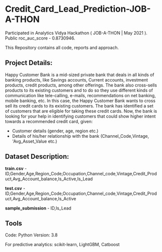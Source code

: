 # Credit_Card_Lead_Prediction-JOB-A-THON
Participated in Analytics Vidya Hackathon ( JOB-A-THON | May 2021 ). Public roc_auc_score - 0.8730946.

This Repository contains all code, reports and approach.

## Project Details:
Happy Customer Bank is a mid-sized private bank that deals in all kinds of banking products, like Savings accounts, Current accounts, investment products, credit products, among other offerings. The bank also cross-sells products to its existing customers and to do so they use different kinds of communication like tele-calling, e-mails, recommendations on net banking, mobile banking, etc. In this case, the Happy Customer Bank wants to cross sell its credit cards to its existing customers. The bank has identified a set of customers that are eligible for taking these credit cards. Now, the bank is looking for your help in identifying customers that could show higher intent towards a recommended credit card, given:

* Customer details (gender, age, region etc.)
* Details of his/her relationship with the bank (Channel_Code,Vintage, 'Avg_Asset_Value etc.)

## Dataset Description:
**train.csv** - ID,Gender,Age,Region_Code,Occupation,Channel_code,Vintage,Credit_Product,Avg_Account_balance,Is_Active,Is_Lead

**test.csv** - ID,Gender,Age,Region_Code,Occupation,Channel_code,Vintage,Credit_Product,Avg_Account_balance,Is_Active

**sample_submission** - ID,Is_Lead

## Tools
Code: Python Version: 3.8

For predictive analytics: scikit-learn, LightGBM, Catboost
